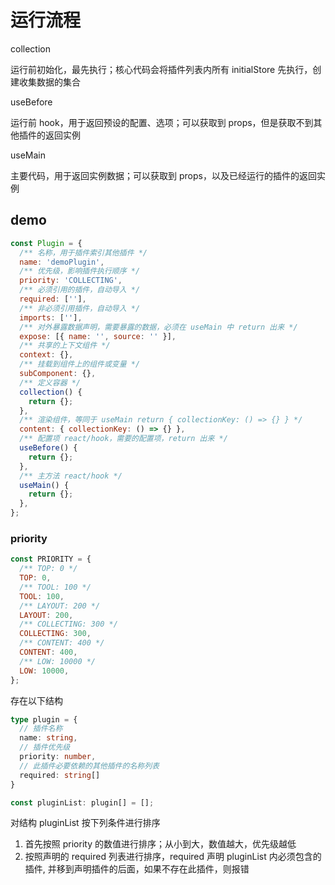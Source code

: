 

#  运行流程

collection

运行前初始化，最先执行；核心代码会将插件列表内所有 initialStore 先执行，创建收集数据的集合

useBefore

运行前 hook，用于返回预设的配置、选项；可以获取到 props，但是获取不到其他插件的返回实例

useMain

主要代码，用于返回实例数据；可以获取到 props，以及已经运行的插件的返回实例

## demo

```jsx
const Plugin = {
  /** 名称，用于插件索引其他插件 */
  name: 'demoPlugin',
  /** 优先级，影响插件执行顺序 */
  priority: 'COLLECTING',
  /** 必须引用的插件，自动导入 */
  required: [''],
  /** 非必须引用插件，自动导入 */
  imports: [''],
  /** 对外暴露数据声明，需要暴露的数据，必须在 useMain 中 return 出来 */
  expose: [{ name: '', source: '' }],
  /** 共享的上下文组件 */
  context: {},
  /** 挂载到组件上的组件或变量 */
  subComponent: {},
  /** 定义容器 */
  collection() {
    return {};
  },
  /** 渲染组件，等同于 useMain return { collectionKey: () => {} } */
  content: { collectionKey: () => {} },
  /** 配置项 react/hook，需要的配置项，return 出来 */
  useBefore() {
    return {};
  },
  /** 主方法 react/hook */
  useMain() {
    return {};
  },
};
```

### priority
```js
const PRIORITY = {
  /** TOP: 0 */
  TOP: 0,
  /** TOOL: 100 */
  TOOL: 100,
  /** LAYOUT: 200 */
  LAYOUT: 200,
  /** COLLECTING: 300 */
  COLLECTING: 300,
  /** CONTENT: 400 */
  CONTENT: 400,
  /** LOW: 10000 */
  LOW: 10000,
};
```

存在以下结构

```ts
type plugin = {
  // 插件名称
  name: string,
  // 插件优先级
  priority: number,
  // 此插件必要依赖的其他插件的名称列表
  required: string[]
}

const pluginList: plugin[] = [];
```

对结构 pluginList 按下列条件进行排序

1. 首先按照 priority 的数值进行排序；从小到大，数值越大，优先级越低
2. 按照声明的 required 列表进行排序，required 声明 pluginList 内必须包含的插件, 并移到声明插件的后面，如果不存在此插件，则报错